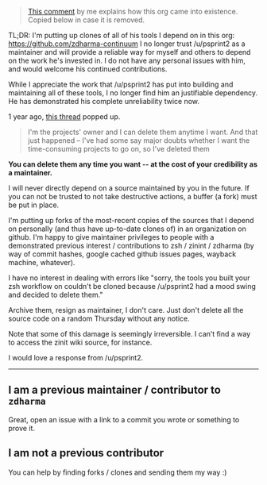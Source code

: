 > [This comment](https://www.reddit.com/r/zsh/comments/qinb6j/httpsgithubcomzdharma_has_suddenly_disappeared_i/hil4oww/) by me explains how this org came into existence. Copied below in case it is removed.

TL;DR: I'm putting up clones of all of his tools I depend on in this org: https://github.com/zdharma-continuum
I no longer trust /u/psprint2 as a maintainer and will provide a reliable way for myself and others to depend on the work he's invested in. I do not have any personal issues with him, and would welcome his continued contributions.

While I appreciate the work that /u/psprint2 has put into building and maintaining all of these tools, I no longer find him an justifiable dependency. He has demonstrated his complete unreliability twice now.

1 year ago, [this thread](https://www.reddit.com/r/zsh/comments/fhc6kg/the_proof_that_theres_nothing_going_on_with_zinit/) popped up.

> I'm the projects' owner and I can delete them anytime I want. And that just happened – I've had some say major doubts whether I want the time-consuming projects to go on, so I've deleted them

**You can delete them any time you want -- at the cost of your credibility as a maintainer.**

I will never directly depend on a source maintained by you in the future. If you can not be trusted to not take destructive actions, a buffer (a fork) must be put in place.

I'm putting up forks of the most-recent copies of the sources that I depend on personally (and thus have up-to-date clones of) in an organization on github. I'm happy to give maintainer privileges to people with a demonstrated previous interest / contributions to zsh / zinint / zdharma (by way of commit hashes, google cached github issues pages, wayback machine, whatever). 

I have no interest in dealing with errors like "sorry, the tools you built your zsh workflow on couldn't be cloned because /u/psprint2 had a mood swing and decided to delete them."

Archive them, resign as maintainer, I don't care. Just don't delete all the source code on a random Thursday without any notice.

Note that some of this damage is seemingly irreversible. I can’t find a way to access the zinit wiki source, for instance.

I would love a response from /u/psprint2.

---

## I am a previous maintainer / contributor to `zdharma`

Great, open an issue with a link to a commit you wrote or something to prove it.

## I am not a previous contributor

You can help by finding forks / clones and sending them my way :)

